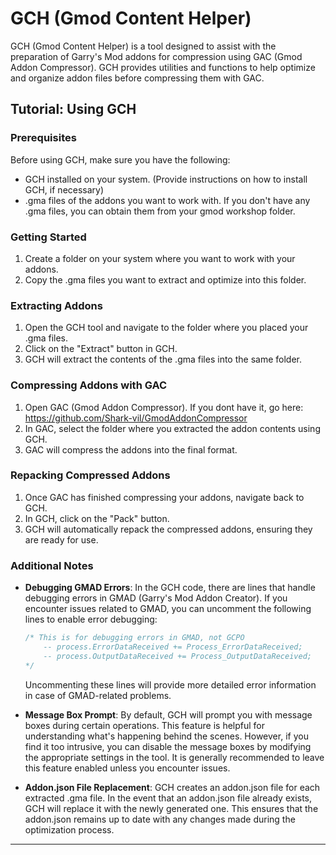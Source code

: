 # GCH (Gmod Content Helper)

GCH (Gmod Content Helper) is a tool designed to assist with the preparation of Garry's Mod addons for compression using GAC (Gmod Addon Compressor). GCH provides utilities and functions to help optimize and organize addon files before compressing them with GAC.

## Tutorial: Using GCH

### Prerequisites

Before using GCH, make sure you have the following:

- GCH installed on your system. (Provide instructions on how to install GCH, if necessary)
- .gma files of the addons you want to work with. If you don't have any .gma files, you can obtain them from your gmod workshop folder.

### Getting Started

1. Create a folder on your system where you want to work with your addons.
2. Copy the .gma files you want to extract and optimize into this folder.

### Extracting Addons

1. Open the GCH tool and navigate to the folder where you placed your .gma files.
2. Click on the "Extract" button in GCH.
3. GCH will extract the contents of the .gma files into the same folder.

### Compressing Addons with GAC

1. Open GAC (Gmod Addon Compressor). If you dont have it, go here: https://github.com/Shark-vil/GmodAddonCompressor
2. In GAC, select the folder where you extracted the addon contents using GCH.
3. GAC will compress the addons into the final format.

### Repacking Compressed Addons

1. Once GAC has finished compressing your addons, navigate back to GCH.
2. In GCH, click on the "Pack" button.
3. GCH will automatically repack the compressed addons, ensuring they are ready for use.

### Additional Notes

- **Debugging GMAD Errors**: In the GCH code, there are lines that handle debugging errors in GMAD (Garry's Mod Addon Creator). If you encounter issues related to GMAD, you can uncomment the following lines to enable error debugging:

    ```csharp
    /* This is for debugging errors in GMAD, not GCPO
        -- process.ErrorDataReceived += Process_ErrorDataReceived;
        -- process.OutputDataReceived += Process_OutputDataReceived;
    */
    ```

  Uncommenting these lines will provide more detailed error information in case of GMAD-related problems.

- **Message Box Prompt**: By default, GCH will prompt you with message boxes during certain operations. This feature is helpful for understanding what's happening behind the scenes. However, if you find it too intrusive, you can disable the message boxes by modifying the appropriate settings in the tool. It is generally recommended to leave this feature enabled unless you encounter issues.

- **Addon.json File Replacement**: GCH creates an addon.json file for each extracted .gma file. In the event that an addon.json file already exists, GCH will replace it with the newly generated one. This ensures that the addon.json remains up to date with any changes made during the optimization process.

---
